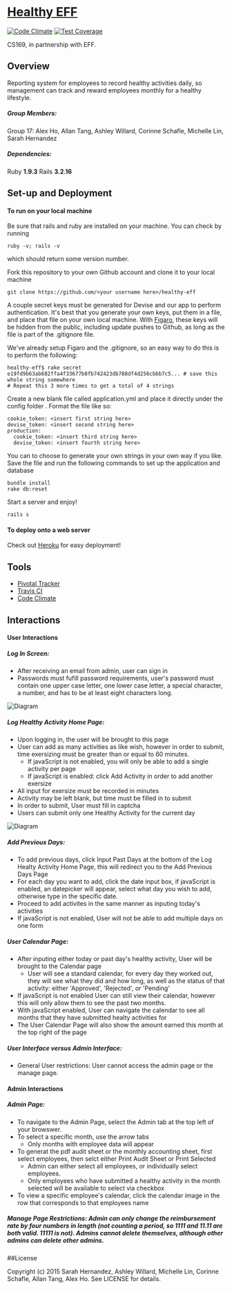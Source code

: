 # [Healthy EFF](https://healthy-eff-169.herokuapp.com)
[![Code Climate](https://codeclimate.com/github/ashleywillard/healthy-eff/badges/gpa.svg)](https://codeclimate.com/github/ashleywillard/healthy-eff)
[![Test Coverage](https://codeclimate.com/github/ashleywillard/healthy-eff/badges/coverage.svg)](https://codeclimate.com/github/ashleywillard/healthy-eff)

CS169, in partnership with EFF.

## Overview
Reporting system for employees to record healthy activities daily, so management can track and reward employees monthly for a healthy lifestyle.

##### Group Members:
Group 17: Alex Ho, Allan Tang, Ashley Willard, Corinne Schafle, Michelle Lin, Sarah Hernandez

##### Dependencies: 
Ruby **1.9.3**
Rails **3.2.16**

## Set-up and Deployment

#### To run on your local machine

Be sure that rails and ruby are installed on your machine. You can check by running
```
ruby -v; rails -v
```
which should return some version number.

Fork this repository to your own Github account and clone it to your local machine
```
git clone https://github.com/<your username here>/healthy-eff
```

A couple secret keys must be generated for Devise and our app to perform authentication. It's best that you generate your own keys, put them in a file, and place that file on your own local machine. With [Figaro](https://github.com/laserlemon/figaro), these keys will be hidden from the public, including update pushes to Github, as long as the file is part of the .gitignore file. 

We've already setup Figaro and the .gitignore, so an easy way to do this is to perform the following:

```
healthy-eff$ rake secret
e19fd9b63ab682ffa4f33677b8fb742423db788df4d256cbbb7c5... # save this whole string somewhere
# Repeat this 3 more times to get a total of 4 strings
```

Create a new blank file called application.yml and place it directly under the config folder . Format the file like so:
```
cookie_token: <insert first string here>
devise_token: <insert second string here>
production: 
  cookie_token: <insert third string here>
  devise_token: <insert fourth string here>
```
You can to choose to generate your own strings in your own way if you like. 
Save the file and run the following commands to set up the application and database
```
bundle install
rake db:reset
```
Start a server and enjoy!
``` 
rails s
```

#### To deploy onto a web server
Check out [Heroku](https://www.heroku.com/) for easy deployment!

## Tools
* [Pivotal Tracker](https://www.pivotaltracker.com/n/projects/1282358)
* [Travis CI](https://travis-ci.org/ashleywillard/healthy-eff)
* [Code Climate](https://codeclimate.com/github/ashleywillard/healthy-eff)



## Interactions

#### User Interactions

##### Log In Screen:
* After receiving an email from admin, user can sign in
* Passwords must fufill password requirements, user's password must contain one upper case letter, one lower case letter, a special character, a number, and has to be at least eight characters long. 

![Diagram](http://i.imgur.com/NkxC1PY.png)

##### Log Healthy Activity Home Page:
* Upon logging in, the user will be brought to this page 
* User can add as many activities as like wish, however in order to submit, time exersizing must be greater than or equal to 60 minutes. 
  * If javaScript is not enabled, you will only be able to add a single activity per page 
  * If javaScript is enabled: click Add Activity in order to add another exersize 
* All input for exersize must be recorded in minutes
* Activity may be left blank, but time must be filled in to submit
* In order to submit, User must fill in captcha
* Users can submit only one Healthy Activity for the current day

![Diagram](http://i.imgur.com/FJvH28c.png)

##### Add Previous Days:
* To add previous days, click Input Past Days at the bottom of the Log Healty Activity Home Page, this will redirect you to the Add Previous Days Page
* For each day you want to add, click the date input box, if javaScript is enabled, an datepicker will appear, select what day you wish to add, otherwise type in the specific date.
* Proceed to add activites in the same manner as inputing today's activities
* If javaScript is not enabled, User will not be able to add multiple days on one form

##### User Calendar Page:
* After inputing either today or past day's healthy activity, User will be brought to the Calendar page
  * User will see a standard calendar, for every day they worked out, they will see what they did and how long, as well as the status of that activity: either 'Approved', 'Rejected', or 'Pending'
* If javaScript is not enabled User can still view their calendar, however this will only allow them to see the past two months. 
* With javaScript enabled, User can navigate the calendar to see all months that they have submitted healty activities for
* The User Calendar Page will also show the amount earned this month at the top right of the page

##### User Interface versus Admin Interface:

* General User restrictions: User cannot access the admin page or the manage page.

#### Admin Interactions

##### Admin Page:
* To navigate to the Admin Page, select the Admin tab at the top left of your browswer. 
* To select a specific month, use the arrow tabs
  * Only months with employee data will appear 
* To generat the pdf audit sheet or the monthly accounting sheet, first select employees, then selct either Print Audit Sheet or Print Selected
  * Admin can either select all employees, or individually select employees.  
  * Only employees who have submitted a healthy activity in the month selected will be available to select via checkbox
* To view a specific employee's calendar, click the calendar image in the row that corresponds to that employees name

##### Manage Page Restrictions: Admin can only change the reimbursement rate by four numbers in length (not counting a period, so 1111 and 11.11 are both valid. 11111 is not). Admins cannot delete themselves, although other admins can delete other admins. 


##License


Copyright (c) 2015 Sarah Hernandez, Ashley Willard, Michelle Lin, Corinne Schafle, Allan Tang, Alex Ho. See LICENSE for details.
